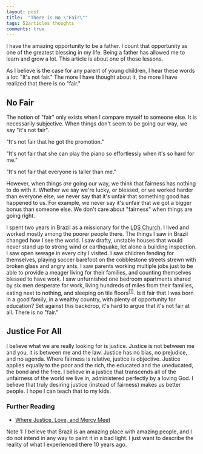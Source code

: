 ```yaml
---
layout: post
title:  "There is No \"Fair\""
tags: 52articles thoughts
comments: true
---
```


I have the amazing opportunity to be a father. I count that opportunity as one of the greatest blessing in my life. Being a father has allowed me to learn and grow a lot. This article is about one of those lessons.

As I believe is the case for any parent of young children, I hear these words a lot: "It's not fair." The more I have thought about it, the more I have realized that there is no "fair."

## No Fair

The notion of "fair" only exists when I compare myself to someone else. It is necessarily subjective. When things don't seem to be going our way, we say "it's not fair".

"It's not fair that he got the promotion."

"It's not fair that she can play the piano so effortlessly when it's so hard for me."

"It's not fair that everyone is taller than me."

However, when things _are_ going our way, we think that fairness has nothing to do with it. Whether we say we're lucky, or blessed, or we worked harder than everyone else, we never say that it's unfair that something good has happened to us. For example, we never say it's unfair that we got a bigger bonus than someone else. We don't care about "fairness" when things are going right.

I spent two years in Brazil as a missionary for the [LDS Church](https://www.mormon.org/). I lived and worked mostly among the poorer people there. The things I saw in Brazil changed how I see the world. I saw drafty, unstable houses that would never stand up to strong wind or earthquake, let alone a building inspection. I saw open sewage in every city I visited. I saw children fending for themselves, playing soccer barefoot on the cobblestone streets strewn with broken glass and angry ants. I saw parents working multiple jobs just to be able to provide a meager living for their families, and counting themselves blessed to have work. I saw unfurnished one bedroom apartments shared by six men desperate for work, living hundreds of miles from their families, eating next to nothing, and sleeping on tile floors<sup><a href="#note-1">[1]</a></sup>. Is it fair that I was born in a good family, in a wealthy country, with plenty of opportunity for education? Set against this backdrop, it's hard to argue that it's not fair at all. There is no "fair."

## Justice For All

I believe what we are really looking for is justice. Justice is not between me and you, it is between me and the law. Justice has no bias, no prejudice, and no agenda. Where fairness is relative, justice is objective. Justice applies equally to the poor and the rich, the educated and the uneducated, the bond and the free. I believe in a justice that transcends all of the unfairness of the world we live in, administered perfectly by a loving God. I believe that truly desiring justice (instead of fairness) makes us better people. I hope I can teach that to my kids.

### Further Reading

- [Where Justice, Love, and Mercy Meet](https://www.lds.org/general-conference/2015/04/where-justice-love-and-mercy-meet)

<aside id="note-1">

<span class="note">Note 1:</span> I believe that Brazil is an amazing place with amazing people, and I do not intend in any way to paint it in a bad light. I just want to describe the reality of what I experienced there 10 years ago.

</aside>
